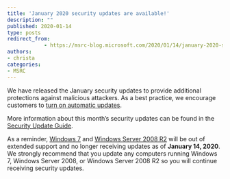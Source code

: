 ```yaml
---
title: 'January 2020 security updates are available!'
description: ""
published: 2020-01-14
type: posts
redirect_from:
            - https://msrc-blog.microsoft.com/2020/01/14/january-2020-security-updates-are-available/
authors:
- christa
categories:
- MSRC
---
```

We have released the January security updates to provide additional protections against malicious attackers. As a best practice, we encourage customers to [turn on automatic updates](https://nam06.safelinks.protection.outlook.com/?url=https%3A%2F%2Fsupport.microsoft.com%2Fen-us%2Fhelp%2F306525%2Fhow-to-configure-and-use-automatic-updates-in-windows&data=02%7C01%7CChrista.Anderson%40microsoft.com%7Cf2d1feeeb05e46c1985808d703f8a92c%7C72f988bf86f141af91ab2d7cd011db47%7C1%7C0%7C636982238828836610&sdata=x%2BdarlJVnOitYYWxg1FZj1C0AGWKaFcmbhYozDgYoOE%3D&reserved=0).

More information about this month’s security updates can be found in the [Security Update Guide](http://aka.ms/securityupdates).

As a reminder, [Windows 7](https://nam06.safelinks.protection.outlook.com/?url=https%3A%2F%2Fsupport.microsoft.com%2Fen-us%2Fhelp%2F4497181%2Flifecycle-faq-extended-security-updates&data=02%7C01%7CChrista.Anderson%40microsoft.com%7C24adac0ce4864801af5808d77f4e5e98%7C72f988bf86f141af91ab2d7cd011db47%7C1%7C0%7C637117846877080709&sdata=yPwra0FFqd7gwYNJQNzBpDNj9PShhpbJo4i%2Fdrwg%2BDQ%3D&reserved=0) and [Windows Server 2008 R2](https://nam06.safelinks.protection.outlook.com/?url=https%3A%2F%2Fsupport.microsoft.com%2Fen-us%2Fhelp%2F4497181%2Flifecycle-faq-extended-security-updates&data=02%7C01%7CChrista.Anderson%40microsoft.com%7C24adac0ce4864801af5808d77f4e5e98%7C72f988bf86f141af91ab2d7cd011db47%7C1%7C0%7C637117846877090704&sdata=%2F2IPVX6bDhRPO8aSS1I3rOjhw6sNvimLhHgzaAnCJKI%3D&reserved=0) will be out of extended support and no longer receiving updates as of **January 14, 2020**. We strongly recommend that you update any computers running Windows 7, Windows Server 2008, or Windows Server 2008 R2 so you will continue receiving security updates.

<!--EndFragment-->

